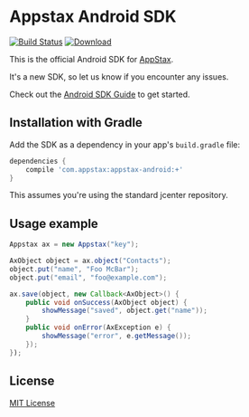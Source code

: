 # Appstax Android SDK

[![Build Status](https://travis-ci.org/Appstax/appstax-android.svg?branch=master)](https://travis-ci.org/Appstax/appstax-android)
[![Download](https://api.bintray.com/packages/appstax/maven/appstax-android/images/download.svg) ](https://bintray.com/appstax/maven/appstax-android/_latestVersion)

This is the official Android SDK for [AppStax](https://appstax.com).

It's a new SDK, so let us know if you encounter any issues.

Check out the [Android SDK Guide](https://appstax.com/docs/android-guide.html) to get started.

## Installation with Gradle

Add the SDK as a dependency in your app's `build.gradle` file:

```gradle
dependencies {
    compile 'com.appstax:appstax-android:+'
}
```

This assumes you're using the standard jcenter repository.

## Usage example

```java
Appstax ax = new Appstax("key");

AxObject object = ax.object("Contacts");
object.put("name", "Foo McBar");
object.put("email", "foo@example.com");

ax.save(object, new Callback<AxObject>() {
    public void onSuccess(AxObject object) {
        showMessage("saved", object.get("name"));
    }
    public void onError(AxException e) {
        showMessage("error", e.getMessage());
    });
});
```

## License

[MIT License](LICENSE)

